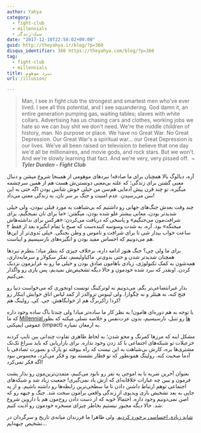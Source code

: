 ```yaml
---
author: Yahya
category:
  - fight-club
  - millennials
  - سبک-زندگی
date: "2017-12-10T22:58:02+00:00"
guid: http://theyahya.ir/blog/?p=360
disqus_identifier: 360 https://theyahya.com/blog/?p=360
tag:
  - fight-club
  - millennials
title: نبرد موهوم
url: /illusion/

---
```

> Man, I see in fight club the strongest and smartest men who've ever lived. I see all this potential, and I see squandering. God damn it, an entire generation pumping gas, waiting tables; slaves with white collars. Advertising has us chasing cars and clothes, working jobs we hate so we can buy shit we don't need. We're the middle children of history, man. No purpose or place. We have no Great War. No Great Depression. Our Great War's a spiritual war... our Great Depression is our lives. We've all been raised on television to believe that one day we'd all be millionaires, and movie gods, and rock stars. But we won't. And we're slowly learning that fact. And we're very, very pissed off.  ~ _**Tyler Durden - Fight Club**_

آره، دیالوگ بالا همچنان برای ما صادقه! نبردهای موهومی از همینجا شروع میشن و دنبال معنی گشتن برای زندگی؛ که علته بی‌معنی دونستن‌ش هست هم از همین سرچشمه میگیره. تو چند قرن پیش آدمایی هم‌سن من خیلی خوش‌‌ شانس بودن اگه حتی به این سن می‌‌رسیدن. عدم امنیت و جنگ بر سر نان،‌ به زندگی معنی می‌داد!

چند وقت بعدش جنگ‌های جهانی رو داشتیم که بی‌شباهت به مورد قبلی نبودن،‌ ولی خیلی شدیدتر بودن، معانی بیشتر غلو شده بودن، میگفتن:‌ «ما برای نان نمیجگیم، برای شرافت‌مون می‌جنگیم» و پاسخی که دریافت می‌کردن: «هرکس برای نداشته‌هاش میجنگه» بود. آره، به شدت وسوسه کننده‌ست که صبح با تمام انگیزه بعد از فقط ۲ ساعت خواب بیدار شی تا برای شرافت و ناموس و وطن بجنگی. خیلی بَدوی‌تر از این‌ها هم می‌دونیم که احساس مفید بودن و انگیزه‌های نارسیسیم و ایناست.

برای ما ولی چی؟ جنگ هنوز ادامه داره، برخلاف چیزی که بنظر میاد؛ بنظرم نبردها همچنان شدیدتر شدن و حتی بدوی‌‌تر. ماکیاولیسم، تفکر سکولار و سرمایه‌داری، همه‌شون به کمک تکنولوژی، زیادی باهامون صادق بودن و خیلی ما رو به غرایزمون نزدیک کردن. اونقدر که نبرد شده خودمون و حالا دیگه تشخیص‌ش نمیدیم، پس بازی رو واگذار می‌کنیم.

بذار غیرانتضاعی‌تر بگم. می‌دونیم نه لوترکینگ تونست اونجوری که می‌خواست دنیا رو فتح کنه، نه هیتلر و نه چگوارا. ولی لینوس تروالدز از کمد لباس اتاق خوابش اینکار رو کرد! زاکربرگ هم از خوابگاهش. جی. کی. رولینگ هم!

با توجه به هم دوره‌ای هامون! به نظر کار ما ساده‌تر میاد! ولی چندتا باگ ساده وجود داره که ما [Millennialها](https://www.youtube.com/watch?v=hER0Qp6QJNU) رو تنبل، نارسیسیم، بدون عزت‌نفس و خلاصه نسلی میکنه که بطور عمومی ایمپکتی (impact) به ارمغان نمیاره.

مشکل اینه که مرزها کمرنگ و محو شدن؛ به لحاظ ظاهری تفاوت چندانی بین تایپ کردنه خزعبلات تو شبکه‌های اجتماعی با کد زدن وجود نداره. برای بازاریابی که باید سراغ تک‌تک مشتری‌ها بره،‌ کارش بی‌شباهت به این نیست که راه بیوفته تو پارک و بصورت تصادفی با آدما صحبت کنه. رولینگ همونطور که تو قطار نشسته بود و فکر می‌کرد، محسوس نبود اگه فکر نمی‌کرد!

بعنوان آخرین ضربه با یه اموجی یه نفر رو نابود می‌کنیم، متمدن‌ترین‌مون رو بذار پشت فرمون و ببین چه عبارات خلاقانه‌ای که ازش یاد نمی‌گیری! جمعیت زیاد شد و شبکه‌های اجتماعی توهم ارتباط داشتن دادن تا ما سطحی‌‌ترین رابطه‌ها رو داشته باشیم. و از یه جایی به بعد تشخیص بازی ویدیوی از زندگی واقعی برامون سخت شد. جنگ و جبهه رو که اصن نمی‌دونیم وجود داره.
احتمالاً خوبه که از دست دادن روح‌مون هم با داروین شروع شد. حالا دیگه مجبور نیستیم بخاطر چیزای مسخره خودمون رو اذیت کنیم.

[شاید زیادی احساسی برخورد کردیم](https://markmanson.net/fuck-your-feelings). ولی ظاهرا ما فرزندان میانه‌ی تاریخ و سرگردان در تشخیص جبهه‌ایم…
